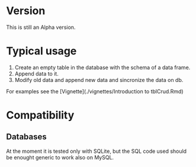 
# Version

This is still an Alpha version.

# Typical usage

1. Create an empty table in the database with the schema of a data frame.
2. Append data to it.
3. Modify old data and append new data and sincronize the data on db.

For examples see the [Vignette](./vignettes/Introduction to tblCrud.Rmd)

# Compatibility

## Databases

At the moment it is tested only with SQLite, but the SQL code used should be enought generic to work also on MySQL.
